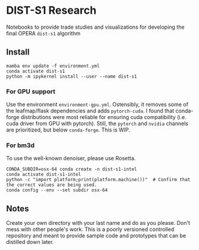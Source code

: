 # DIST-S1 Research

Notebooks to provide trade studies and visualizations for developing the final OPERA `dist-s1` algorithm

## Install

```
mamba env update -f environment.yml
conda activate dist-s1
python -m ipykernel install --user --name dist-s1
```

### For GPU support

Use the environment `environment-gpu.yml`. Ostensibly, it removes some of the leafmap/flask dependencies and adds `pytorch-cuda`. I found that conda-forge distributions were most reliable for ensuring cuda compatibility (i.e. cuda driver from GPU with pytorch). Still, the `pytorch` and `nvidia` channels are prioritized, but below `conda-forge`. This is WIP.

### For bm3d

To use the well-known denoiser, please use Rosetta.

```
CONDA_SUBDIR=osx-64 conda create -n dist-s1-intel 
conda activate dist-s1-intel
python -c "import platform;print(platform.machine())"  # Confirm that the correct values are being used.
conda config --env --set subdir osx-64 
```

## Notes

Create your own directory with your last name and do as you please. Don't mess with other people's work. This is a poorly versioned controlled repository and meant to provide sample code and prototypes that can be distilled down later.